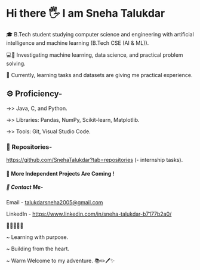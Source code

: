 # Hi there 🖐️ I am Sneha Talukdar




🎓 B.Tech student studying computer science and engineering with artificial intelligence and machine learning (B.Tech CSE (AI & ML)).

💻🔎 Investigating machine learning, data science, and practical problem solving.

🧠 Currently, learning tasks and datasets are giving me practical experience.





## ⚙️ Proficiency-

->> Java, C, and Python.

->> Libraries: Pandas, NumPy, Scikit-learn, Matplotlib.

->> Tools: Git, Visual Studio Code.





### 📂 Repositories-
https://github.com/SnehaTalukdar?tab=repositories (- internship tasks).






#### 📖 More Independent Projects Are Coming !






##### 📌 Contact Me-

Email - talukdarsneha2005@gmail.com

LinkedIn - https://www.linkedin.com/in/sneha-talukdar-b7177b2a0/




👩🏻‍💻🤖📝

~ Learning with purpose.

~ Building from the heart.

~ Warm Welcome to my adventure. 📚✏️🖊️✨
